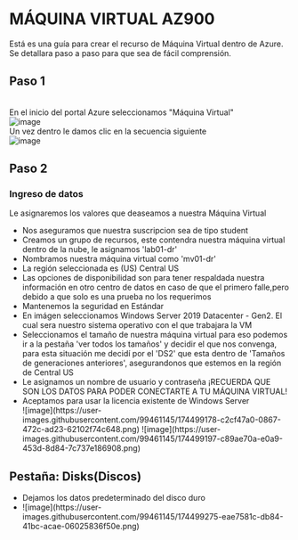 # MÁQUINA VIRTUAL AZ900
Está es una guía para crear el recurso de Máquina Virtual dentro de Azure.
<br> Se detallara paso a paso para que sea de fácil comprensión.

## Paso 1
<br> En el inicio del portal Azure seleccionamos "Máquina Virtual" <br>
![image](https://user-images.githubusercontent.com/99461145/174494733-5a185bf1-007d-499a-a8a8-cbf9630dca4f.png)
<br> Un vez dentro le damos clic en la secuencia siguiente <br>
![image](https://user-images.githubusercontent.com/99461145/174494809-293bba10-db86-402d-83cf-a062bac1a079.png)

## Paso 2
### Ingreso de datos
Le asignaremos los valores que deaseamos a nuestra Máquina Virtual <br>
<ul>
  <li> Nos aseguramos que nuestra suscripcion sea de tipo student </li>
  <li> Creamos un grupo de recursos, este contendra nuestra máquina virtual dentro de la nube, le asignamos 'lab01-dr' </li>
  <li> Nombramos nuestra máquina virtual como 'mv01-dr' </li>
  <li> La región seleccionada es (US) Central US </li>
  <li> Las opciones de disponibilidad son para tener respaldada nuestra información en otro centro de datos en caso de que el primero falle,pero debido a que solo es una prueba no los requerimos </li>
  <li> Mantenemos la seguridad en Estándar </li>
  <li> En imágen seleccionamos Windows Server 2019 Datacenter - Gen2. El cual sera nuestro sistema operativo con el que trabajara la VM </li>
  <li> Seleccionamos el tamaño de nuestra máquina virtual para eso podemos ir a la pestaña 'ver todos los tamaños' y decidir el que nos convenga, para esta situación me decidí por el 'DS2' que esta dentro de 'Tamaños de generaciones anteriores', asegurandonos que estemos en la región de Central US </li>
  <li> Le asignamos un nombre de usuario y contraseña ¡RECUERDA QUE SON LOS DATOS PARA PODER CONECTARTE A TU MÁQUINA VIRTUAL!</li>
  <li> Aceptamos para usar la licencia existente de Windows Server </li>
  ![image](https://user-images.githubusercontent.com/99461145/174499178-c2cf47a0-0867-472c-ad23-62102f74c648.png)
  ![image](https://user-images.githubusercontent.com/99461145/174499197-c89ae70a-e0a9-453d-8d84-7c737e186908.png)

</ul>


## Pestaña: Disks(Discos)
<ul> <li> Dejamos los datos predeterminado del disco duro </li>
     <li> ![image](https://user-images.githubusercontent.com/99461145/174499275-eae7581c-db84-41bc-acae-06025836f50e.png) </li>

</ul>



